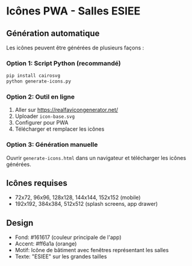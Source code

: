 # Icônes PWA - Salles ESIEE

## Génération automatique

Les icônes peuvent être générées de plusieurs façons :

### Option 1: Script Python (recommandé)
```bash
pip install cairosvg
python generate-icons.py
```

### Option 2: Outil en ligne
1. Aller sur https://realfavicongenerator.net/
2. Uploader `icon-base.svg`
3. Configurer pour PWA
4. Télécharger et remplacer les icônes

### Option 3: Génération manuelle
Ouvrir `generate-icons.html` dans un navigateur et télécharger les icônes générées.

## Icônes requises

- 72x72, 96x96, 128x128, 144x144, 152x152 (mobile)
- 192x192, 384x384, 512x512 (splash screens, app drawer)

## Design

- Fond: #161617 (couleur principale de l'app)
- Accent: #ff6a1a (orange)
- Motif: Icône de bâtiment avec fenêtres représentant les salles
- Texte: "ESIEE" sur les grandes tailles